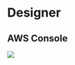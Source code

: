 # Designer

## AWS Console
[<img src="https://i.imgur.com/pKxZE0s.png">](https://i.imgur.com/pKxZE0s.png)
